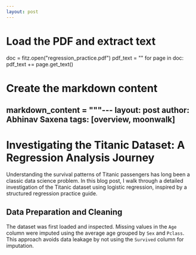 ```yaml
---
layout: post
---
```


# Load the PDF and extract text
doc = fitz.open("regression_practice.pdf")
pdf_text = ""
for page in doc:
    pdf_text += page.get_text()

# Create the markdown content
markdown_content = """---
layout: post
author: Abhinav Saxena
tags: [overview, moonwalk]
---

# Investigating the Titanic Dataset: A Regression Analysis Journey

Understanding the survival patterns of Titanic passengers has long been a classic data science problem. In this blog post, I walk through a detailed investigation of the Titanic dataset using logistic regression, inspired by a structured regression practice guide.

## Data Preparation and Cleaning

The dataset was first loaded and inspected. Missing values in the `Age` column were imputed using the average age grouped by `Sex` and `Pclass`. This approach avoids data leakage by not using the `Survived` column for imputation.
